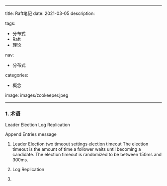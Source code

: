 ----
title: Raft笔记
date: 2021-03-05
description: 

tags:
- 分布式
- Raft
- 理论

nav:
- 分布式

categories:
- 概念

image: images/zookeeper.jpeg

----
### 1\. 术语
Leader Election
Log Replication

Append Entries message


1. Leader Election
    two timeout settings
        election timeout
        The election timeout is the amount of time a follower waits until becoming a candidate.
        The election timeout is randomized to be between 150ms and 300ms.
        
2. Log Replication
3. 